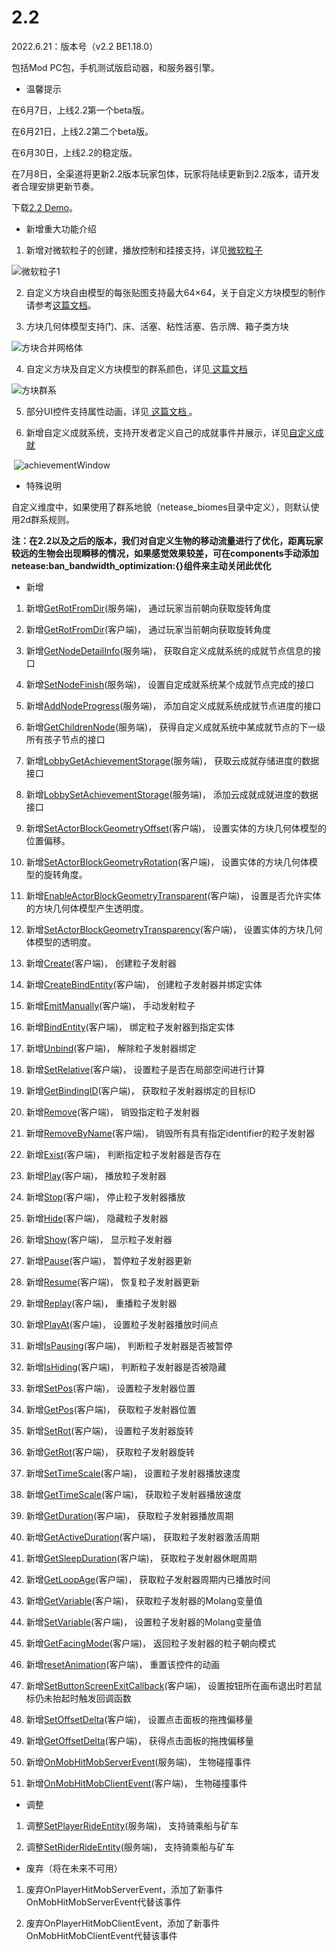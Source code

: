 # 2.2

2022.6.21：版本号（v2.2 BE1.18.0）

包括Mod PC包，手机测试版启动器，和服务器引擎。

- 温馨提示

在6月7日，上线2.2第一个beta版。

在6月21日，上线2.2第二个beta版。

在6月30日，上线2.2的稳定版。

在7月8日，全渠道将更新2.2版本玩家包体，玩家将陆续更新到2.2版本，请开发者合理安排更新节奏。

下载[2.2 Demo](https://g79.gdl.netease.com/2.2BetaDemoV4.zip)。

- 新增重大功能介绍

1. 新增对微软粒子的创建，播放控制和挂接支持，详见[微软粒子](../接口/特效/微软粒子.md)

![微软粒子1](../picture/wrlz.gif)

2. 自定义方块自由模型的每张贴图支持最大64×64，关于自定义方块模型的制作请参考<a href="../../../mcguide/20-玩法开发/15-自定义游戏内容/2-自定义方块/5-自定义方块模型.html">这篇文档</a>。

3. 方块几何体模型支持门、床、活塞、粘性活塞、告示牌、箱子类方块

![方块合并网格体](../picture/fkhewgt.png)

4. 自定义方块及自定义方块模型的群系颜色，详见<a href="../../../mcguide/20-玩法开发/15-自定义游戏内容/2-自定义方块/2-功能.html#自定义方块及自定义方块模型的群系颜色(2.2beta版本内容)" rel="noopenner"> 这篇文档 </a>

![方块群系](../picture/fkqx.png)

5. 部分UI控件支持属性动画，详见<a href="../../../mcguide/18-界面与交互/19-控件属性动画.html" rel="noopenner"> 这篇文档 </a>。

6. 新增自定义成就系统，支持开发者定义自己的成就事件并展示，详见<a href="../../../mcguide/20-玩法开发/15-自定义游戏内容/16-自定义成就系统.html" rel="noopenner">自定义成就</a>

​	![achievementWindow](../picture/achievementWindow.png)

- 特殊说明

自定义维度中，如果使用了群系地貌（netease_biomes目录中定义），则默认使用2d群系规则。

**注：在2.2以及之后的版本，我们对自定义生物的移动流量进行了优化，距离玩家较远的生物会出现瞬移的情况，如果感觉效果较差，可在components手动添加netease:ban_bandwidth_optimization:{}组件来主动关闭此优化**

- 新增

1. 新增[GetRotFromDir](../接口/通用/数学.md#getrotfromdir)(服务端)， 通过玩家当前朝向获取旋转角度<!--by xujiarong-->

1. 新增[GetRotFromDir](../接口/通用/数学.md#getrotfromdir)(客户端)， 通过玩家当前朝向获取旋转角度<!--by xujiarong-->

1. 新增[GetNodeDetailInfo](../接口/自定义UI/自定义成就系统.md#getnodedetailinfo)(服务端)， 获取自定义成就系统的成就节点信息的接口<!--by cxz-->

1. 新增[SetNodeFinish](../接口/自定义UI/自定义成就系统.md#setnodefinish)(服务端)， 设置自定成就系统某个成就节点完成的接口<!--by cxz-->

1. 新增[AddNodeProgress](../接口/自定义UI/自定义成就系统.md#addnodeprogress)(服务端)， 添加自定义成就系统成就节点进度的接口<!--by cxz-->

1. 新增[GetChildrenNode](../接口/自定义UI/自定义成就系统.md#getchildrennode)(服务端)， 获得自定义成就系统中某成就节点的下一级所有孩子节点的接口<!--by cxz-->

1. 新增[LobbyGetAchievementStorage](../接口/成就.md#lobbygetachievementstorage)(服务端)， 获取云成就存储进度的数据接口<!--by cxz-->

1. 新增[LobbySetAchievementStorage](../接口/成就.md#lobbysetachievementstorage)(服务端)， 添加云成就成就进度的数据接口<!--by cxz-->

1. 新增[SetActorBlockGeometryOffset](../接口/方块/方块几何体模型.md#setactorblockgeometryoffset)(客户端)， 设置实体的方块几何体模型的位置偏移。<!--by xujiarong02-->

1. 新增[SetActorBlockGeometryRotation](../接口/方块/方块几何体模型.md#setactorblockgeometryrotation)(客户端)， 设置实体的方块几何体模型的旋转角度。<!--by xujiarong02-->

1. 新增[EnableActorBlockGeometryTransparent](../接口/方块/方块几何体模型.md#enableactorblockgeometrytransparent)(客户端)， 设置是否允许实体的方块几何体模型产生透明度。<!--by xujiarong02-->

1. 新增[SetActorBlockGeometryTransparency](../接口/方块/方块几何体模型.md#setactorblockgeometrytransparency)(客户端)， 设置实体的方块几何体模型的透明度。<!--by xujiarong02-->

1. 新增[Create](../接口/特效/微软粒子.md#create)(客户端)， 创建粒子发射器<!--by dengruitao-->

1. 新增[CreateBindEntity](../接口/特效/微软粒子.md#createbindentity)(客户端)， 创建粒子发射器并绑定实体<!--by dengruitao-->

1. 新增[EmitManually](../接口/特效/微软粒子.md#emitmanually)(客户端)， 手动发射粒子<!--by dengruitao-->

1. 新增[BindEntity](../接口/特效/微软粒子.md#bindentity)(客户端)， 绑定粒子发射器到指定实体<!--by dengruitao-->

1. 新增[Unbind](../接口/特效/微软粒子.md#unbind)(客户端)， 解除粒子发射器绑定<!--by dengruitao-->

1. 新增[SetRelative](../接口/特效/微软粒子.md#setrelative)(客户端)， 设置粒子是否在局部空间进行计算<!--by dengruitao-->

1. 新增[GetBindingID](../接口/特效/微软粒子.md#getbindingid)(客户端)， 获取粒子发射器绑定的目标ID<!--by dengruitao-->

1. 新增[Remove](../接口/特效/微软粒子.md#remove)(客户端)， 销毁指定粒子发射器<!--by dengruitao-->

1. 新增[RemoveByName](../接口/特效/微软粒子.md#removebyname)(客户端)， 销毁所有具有指定identifier的粒子发射器<!--by dengruitao-->

1. 新增[Exist](../接口/特效/微软粒子.md#exist)(客户端)， 判断指定粒子发射器是否存在<!--by dengruitao-->

1. 新增[Play](../接口/特效/微软粒子.md#play)(客户端)， 播放粒子发射器<!--by dengruitao-->

1. 新增[Stop](../接口/特效/微软粒子.md#stop)(客户端)， 停止粒子发射器播放<!--by dengruitao-->

1. 新增[Hide](../接口/特效/微软粒子.md#hide)(客户端)， 隐藏粒子发射器<!--by dengruitao-->

1. 新增[Show](../接口/特效/微软粒子.md#show)(客户端)， 显示粒子发射器<!--by dengruitao-->

1. 新增[Pause](../接口/特效/微软粒子.md#pause)(客户端)， 暂停粒子发射器更新<!--by dengruitao-->

1. 新增[Resume](../接口/特效/微软粒子.md#resume)(客户端)， 恢复粒子发射器更新<!--by dengruitao-->

1. 新增[Replay](../接口/特效/微软粒子.md#replay)(客户端)， 重播粒子发射器<!--by dengruitao-->

1. 新增[PlayAt](../接口/特效/微软粒子.md#playat)(客户端)， 设置粒子发射器播放时间点<!--by dengruitao-->

1. 新增[IsPausing](../接口/特效/微软粒子.md#ispausing)(客户端)， 判断粒子发射器是否被暂停<!--by dengruitao-->

1. 新增[IsHiding](../接口/特效/微软粒子.md#ishiding)(客户端)， 判断粒子发射器是否被隐藏<!--by dengruitao-->

1. 新增[SetPos](../接口/特效/微软粒子.md#setpos)(客户端)， 设置粒子发射器位置<!--by dengruitao-->

1. 新增[GetPos](../接口/特效/微软粒子.md#getpos)(客户端)， 获取粒子发射器位置<!--by dengruitao-->

1. 新增[SetRot](../接口/特效/微软粒子.md#setrot)(客户端)， 设置粒子发射器旋转<!--by dengruitao-->

1. 新增[GetRot](../接口/特效/微软粒子.md#getrot)(客户端)， 获取粒子发射器旋转<!--by dengruitao-->

1. 新增[SetTimeScale](../接口/特效/微软粒子.md#settimescale)(客户端)， 设置粒子发射器播放速度<!--by dengruitao-->

1. 新增[GetTimeScale](../接口/特效/微软粒子.md#gettimescale)(客户端)， 获取粒子发射器播放速度<!--by dengruitao-->

1. 新增[GetDuration](../接口/特效/微软粒子.md#getduration)(客户端)， 获取粒子发射器播放周期<!--by dengruitao-->

1. 新增[GetActiveDuration](../接口/特效/微软粒子.md#getactiveduration)(客户端)， 获取粒子发射器激活周期<!--by dengruitao-->

1. 新增[GetSleepDuration](../接口/特效/微软粒子.md#getsleepduration)(客户端)， 获取粒子发射器休眠周期<!--by dengruitao-->

1. 新增[GetLoopAge](../接口/特效/微软粒子.md#getloopage)(客户端)， 获取粒子发射器周期内已播放时间<!--by dengruitao-->

1. 新增[GetVariable](../接口/特效/微软粒子.md#getvariable)(客户端)， 获取粒子发射器的Molang变量值<!--by dengruitao-->

1. 新增[SetVariable](../接口/特效/微软粒子.md#setvariable)(客户端)， 设置粒子发射器的Molang变量值<!--by dengruitao-->

1. 新增[GetFacingMode](../接口/特效/微软粒子.md#getfacingmode)(客户端)， 返回粒子发射器的粒子朝向模式<!--by dengruitao-->

1. 新增[resetAnimation](../接口/自定义UI/UI控件.md#resetanimation)(客户端)， 重置该控件的动画<!--by panlei-->

1. 新增[SetButtonScreenExitCallback](../接口/自定义UI/UI控件.md#setbuttonscreenexitcallback)(客户端)， 设置按钮所在画布退出时若鼠标仍未抬起时触发回调函数<!--by panlei-->

1. 新增[SetOffsetDelta](../接口/自定义UI/UI控件.md#setoffsetdelta)(客户端)， 设置点击面板的拖拽偏移量<!--by panlei-->

1. 新增[GetOffsetDelta](../接口/自定义UI/UI控件.md#getoffsetdelta)(客户端)， 获得点击面板的拖拽偏移量<!--by panlei-->

1. 新增[OnMobHitMobServerEvent](../事件/实体.md#onmobhitmobserverevent)(服务端)， 生物碰撞事件<!--by wdd-->

1. 新增[OnMobHitMobClientEvent](../事件/实体.md#onmobhitmobclientevent)(客户端)， 生物碰撞事件<!--by wdd-->

- 调整

1. 调整[SetPlayerRideEntity](../接口/玩家/行为.md#setplayerrideentity)(服务端)， 支持骑乘船与矿车<!--by czh-->

1. 调整[SetRiderRideEntity](../接口/实体/行为.md#setriderrideentity)(服务端)， 支持骑乘船与矿车<!--by czh-->

- 废弃（将在未来不可用）

1. 废弃OnPlayerHitMobServerEvent，添加了新事件OnMobHitMobServerEvent代替该事件

1. 废弃OnPlayerHitMobClientEvent，添加了新事件OnMobHitMobClientEvent代替该事件

